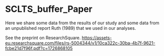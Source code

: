 # SCLTS_buffer_Paper

Here we share some data from the results of our study and some data from an unpublished report Ruth (1989) that we used in our analyses. 

See the preprint on ResearchSquare. https://assets-eu.researchsquare.com/files/rs-5004344/v1/10ca322c-30ba-4b7f-9621-fcbe21d7f96f.pdf?c=1726868105
